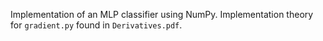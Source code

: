 Implementation of an MLP classifier using NumPy. Implementation theory for ``gradient.py`` found in ``Derivatives.pdf``.
